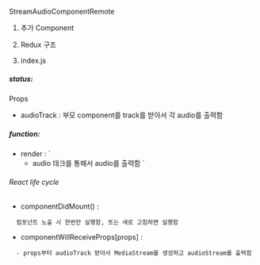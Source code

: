 StreamAudioComponentRemote

1. 추가 Component

2. Redux 구조
2. index.js

##### status:
Props
- audioTrack : 부모 component를 track를 받아서 각 audio를 출력함

##### function:
- render : `
  - audio 태크를 통해서 audio를 출력함
` 
###### React life cycle

- componentDidMount() :
```
  컴포넌트 노출 시 한번만 실행함, 또는 새로 고침하면 실행함
```
- componentWillReceiveProps[props] :
```
  - props부터 audioTrack 받아서 MediaStream를 생성하고 audioStream를 출력함
```